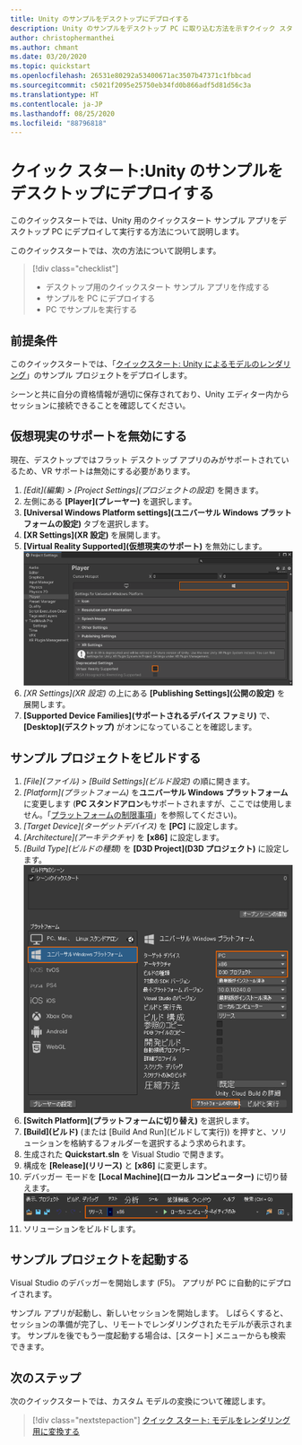 ```yaml
---
title: Unity のサンプルをデスクトップにデプロイする
description: Unity のサンプルをデスクトップ PC に取り込む方法を示すクイック スタート
author: christophermanthei
ms.author: chmant
ms.date: 03/20/2020
ms.topic: quickstart
ms.openlocfilehash: 26531e80292a53400671ac3507b47371c1fbbcad
ms.sourcegitcommit: c5021f2095e25750eb34fd0b866adf5d81d56c3a
ms.translationtype: HT
ms.contentlocale: ja-JP
ms.lasthandoff: 08/25/2020
ms.locfileid: "88796818"
---
```

# <a name="quickstart-deploy-unity-sample-to-desktop"></a>クイック スタート:Unity のサンプルをデスクトップにデプロイする

このクイックスタートでは、Unity 用のクイックスタート サンプル アプリをデスクトップ PC にデプロイして実行する方法について説明します。

このクイックスタートでは、次の方法について説明します。

> [!div class="checklist"]
>
>* デスクトップ用のクイックスタート サンプル アプリを作成する
>* サンプルを PC にデプロイする
>* PC でサンプルを実行する

## <a name="prerequisites"></a>前提条件

このクイックスタートでは、「[クイックスタート: Unity によるモデルのレンダリング](render-model.md)」のサンプル プロジェクトをデプロイします。

シーンと共に自分の資格情報が適切に保存されており、Unity エディター内からセッションに接続できることを確認してください。

## <a name="disable-virtual-reality-support"></a>仮想現実のサポートを無効にする

現在、デスクトップではフラット デスクトップ アプリのみがサポートされているため、VR サポートは無効にする必要があります。

1. *[Edit]\(編集\) > [Project Settings]\(プロジェクトの設定\)* を開きます。
1. 左側にある **[Player]\(プレーヤー\)** を選択します。
1. **[Universal Windows Platform settings]\(ユニバーサル Windows プラットフォームの設定\)** タブを選択します。
1. **[XR Settings]\(XR 設定\)** を展開します。
1. **[Virtual Reality Supported]\(仮想現実のサポート\)** を無効にします。
    ![プレーヤーの設定](./media/unity-disable-xr.png)
1. *[XR Settings]\(XR 設定\)* の上にある **[Publishing Settings]\(公開の設定\)** を展開します。
1. **[Supported Device Families]\(サポートされるデバイス ファミリ\)** で、 **[Desktop]\(デスクトップ\)** がオンになっていることを確認します。

## <a name="build-the-sample-project"></a>サンプル プロジェクトをビルドする

1. *[File]\(ファイル\) > [Build Settings]\(ビルド設定\)* の順に開きます。
1. *[Platform]\(プラットフォーム\)* を**ユニバーサル Windows プラットフォーム**に変更します (**PC スタンドアロン**もサポートされますが、ここでは使用しません。「[プラットフォームの制限事項](../reference/limits.md#platform-limitations)」を参照してください)。
1. *[Target Device]\(ターゲットデバイス\)* を **[PC]** に設定します。
1. *[Architecture]\(アーキテクチャ\)* を **[x86]** に設定します。
1. *[Build Type]\(ビルドの種類\)* を **[D3D Project]\(D3D プロジェクト\)** に設定します。
  ![ビルド設定](./media/unity-build-settings-pc.png)
1. **[Switch Platform]\(プラットフォームに切り替え\)** を選択します。
1. **[Build]\(ビルド\)** (または [Build And Run]\(ビルドして実行\)) を押すと、ソリューションを格納するフォルダーを選択するよう求められます。
1. 生成された **Quickstart.sln** を Visual Studio で開きます。
1. 構成を **[Release]\(リリース\)** と **[x86]** に変更します。
1. デバッガー モードを **[Local Machine]\(ローカル コンピューター\)** に切り替えます。
  ![ソリューションの構成](./media/unity-deploy-config-pc.png)
1. ソリューションをビルドします。

## <a name="launch-the-sample-project"></a>サンプル プロジェクトを起動する

Visual Studio のデバッガーを開始します (F5)。 アプリが PC に自動的にデプロイされます。

サンプル アプリが起動し、新しいセッションを開始します。 しばらくすると、セッションの準備が完了し、リモートでレンダリングされたモデルが表示されます。
サンプルを後でもう一度起動する場合は、[スタート] メニューからも検索できます。

## <a name="next-steps"></a>次のステップ

次のクイックスタートでは、カスタム モデルの変換について確認します。

> [!div class="nextstepaction"]
> [クイック スタート: モデルをレンダリング用に変換する](convert-model.md)
